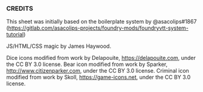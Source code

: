 ### CREDITS

This sheet was initially based on the boilerplate system by @asacolips#1867 (https://gitlab.com/asacolips-projects/foundry-mods/foundryvtt-system-tutorial)

JS/HTML/CSS magic by James Haywood.

Dice icons modified from work by Delapouite, https://delapouite.com, under the CC BY 3.0 license.
Bear icon modified from work by Sparker, http://www.citizenparker.com, under the CC BY 3.0 license.
Criminal icon modified from work by Skoll, https://game-icons.net, under the CC BY 3.0 license.